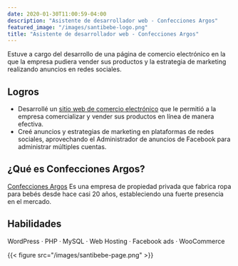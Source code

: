 ```yaml
---
date: 2020-01-30T11:00:59-04:00
description: "Asistente de desarrollador web - Confecciones Argos"
featured_image: "/images/santibebe-logo.png"
title: "Asistente de desarrollador web - Confecciones Argos"
---
```


Estuve a cargo del desarrollo de una página de comercio electrónico en la que la empresa pudiera vender sus productos y la estrategia de marketing realizando anuncios en redes sociales.

## Logros
* Desarrollé un [sitio web de comercio electrónico](https://santibebe.com/) que le permitió a la empresa comercializar y vender sus productos en línea de manera efectiva.
* Creé anuncios y estrategias de marketing en plataformas de redes sociales, aprovechando el Administrador de anuncios de Facebook para administrar múltiples cuentas.

## ¿Qué es Confecciones Argos?
[Confecciones Argos](https://santibebe.com/) Es una empresa de propiedad privada que fabrica ropa para bebés desde hace casi 20 años, estableciendo una fuerte presencia en el mercado.
 
## Habilidades
WordPress · PHP · MySQL · Web Hosting · Facebook ads · WooCommerce

{{< figure src="/images/santibebe-page.png" >}}